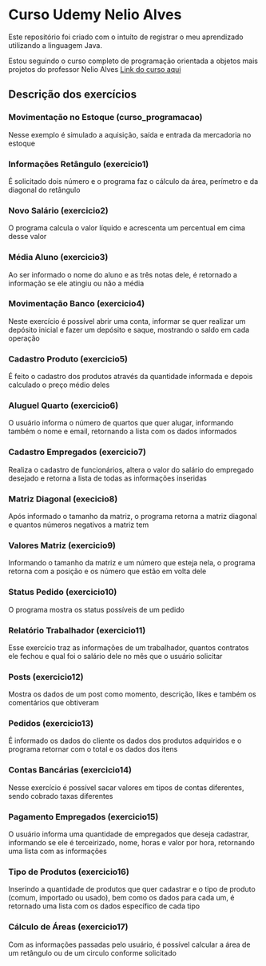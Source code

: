 # Curso Udemy Nelio Alves
Este repositório foi criado com o intuíto de registrar o meu aprendizado utilizando a linguagem Java.

Estou seguindo o curso completo de programação orientada a objetos mais projetos do professor Nelio Alves [Link do curso aqui](https://www.udemy.com/share/1013hwAEITc1hXQX0H/)

## Descrição dos exercícios
### Movimentação no Estoque (curso_programacao)
Nesse exemplo é simulado a aquisição, saída e entrada da mercadoria no estoque

### Informações Retângulo (exercicio1)
É solicitado dois número e o programa faz o cálculo da área, perímetro e da diagonal do retângulo

### Novo Salário (exercicio2)
O programa calcula o valor líquido e acrescenta um percentual em cima desse valor

### Média Aluno (exercicio3)
Ao ser informado o nome do aluno e as três notas dele, é retornado a informação se ele atingiu ou não a média

### Movimentação Banco (exercicio4)
Neste exercício é possível abrir uma conta, informar se quer realizar um depósito inicial e fazer um depósito e saque, mostrando o saldo em cada operação

### Cadastro Produto (exercicio5)
É feito o cadastro dos produtos através da quantidade informada e depois calculado o preço médio deles

### Aluguel Quarto (exercicio6)
O usuário informa o número de quartos que quer alugar, informando também o nome e email, retornando a lista com os dados informados

### Cadastro Empregados (exercicio7)
Realiza o cadastro de funcionários, altera o valor do salário do empregado desejado e retorna a lista de todas as informações inseridas

### Matriz Diagonal (execicio8)
Após informado o tamanho da matriz, o programa retorna a matriz diagonal e quantos números negativos a matriz tem

### Valores Matriz (exercicio9)
Informando o tamanho da matriz e um número que esteja nela, o programa retorna com a posição e os número que estão em volta dele

### Status Pedido (exercicio10)
O programa mostra os status possíveis de um pedido

### Relatório Trabalhador (exercicio11)
Esse exercício traz as informações de um trabalhador, quantos contratos ele fechou e qual foi o salário dele no mês que o usuário solicitar

### Posts (exercicio12)
Mostra os dados de um post como momento, descrição, likes e também os comentários que obtiveram

### Pedidos (exercicio13)
É informado os dados do cliente os dados dos produtos adquiridos e o programa retornar com o total e os dados dos itens

### Contas Bancárias (exercicio14)
Nesse exercício é possível sacar valores em tipos de contas diferentes, sendo cobrado taxas diferentes

### Pagamento Empregados (exercicio15)
O usuário informa uma quantidade de empregados que deseja cadastrar, informando se ele é terceirizado, nome, horas e valor por hora, retornando uma lista com as informações

### Tipo de Produtos (exercicio16)
Inserindo a quantidade de produtos que quer cadastrar e o tipo de produto (comum, importado ou usado), bem como os dados para cada um, é retornado uma lista com os dados específico de cada tipo

### Cálculo de Áreas (exercicio17)
Com as informações passadas pelo usuário, é possível calcular a área de um retângulo ou de um circulo conforme solicitado